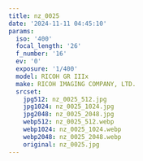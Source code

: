 ```yaml
---
title: nz_0025
date: '2024-11-11 04:45:10'
params:
  iso: '400'
  focal_length: '26'
  f_number: '16'
  ev: '0'
  exposure: '1/400'
  model: RICOH GR IIIx
  make: RICOH IMAGING COMPANY, LTD.
  srcset:
    jpg512: nz_0025_512.jpg
    jpg1024: nz_0025_1024.jpg
    jpg2048: nz_0025_2048.jpg
    webp512: nz_0025_512.webp
    webp1024: nz_0025_1024.webp
    webp2048: nz_0025_2048.webp
    original: nz_0025.jpg
---
```

